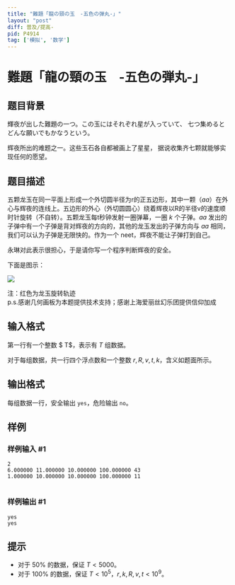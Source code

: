 ```yaml
---
title: "難題「龍の頸の玉　-五色の弾丸-」"
layout: "post"
diff: 普及/提高-
pid: P4914
tag: ['模拟', '数学']
---
```

# 難題「龍の頸の玉　-五色の弾丸-」
## 题目背景

輝夜が出した難題の一つ。この玉にはそれぞれ星が入っていて、
七つ集めるとどんな願いでもかなうという。

辉夜所出的难题之一。这些玉石各自都被画上了星星，
据说收集齐七颗就能够实现任何的愿望。 
## 题目描述

五颗龙玉在同一平面上形成一个外切圆半径为r的正五边形，其中一颗（$aa$）在外心与辉夜的连线上。五边形的外心（外切圆圆心）绕着辉夜以R的半径v的速度顺时针旋转（不自转）。五颗龙玉每t秒钟发射一圈弹幕，一圈 $k$ 个子弹。$aa$ 发出的子弹中有一个子弹是背对辉夜的方向的，其他的龙玉发出的子弹方向与 $aa$ 相同，我们可以认为子弹是无限快的。作为一个 neet，辉夜不能让子弹打到自己。

永琳对此表示很担心，于是请你写一个程序判断辉夜的安全。

下面是图示：

![](https://cdn.luogu.com.cn/upload/pic/27885.png)

注：红色为龙玉旋转轨迹                 
p.s.感谢几何画板为本题提供技术支持；感谢上海爱丽丝幻乐团提供信仰加成
## 输入格式

第一行有一个整数 $ T$，表示有 $T$ 组数据。

对于每组数据，共一行四个浮点数和一个整数 $r,R,v,t,k$，含义如题面所示。
## 输出格式

每组数据一行，安全输出 `yes`，危险输出 `no`。
## 样例

### 样例输入 #1
```
2
6.000000 11.000000 10.000000 100.000000 43
1.000000 10.000000 10.000000 100.000000 11
 
```
### 样例输出 #1
```
yes
yes
```
## 提示

- 对于 $50\%$ 的数据，保证 $T<5000$。
- 对于 $100\%$ 的数据，保证 $T<10^5$，$r,k,R,v,t<10^9$。
